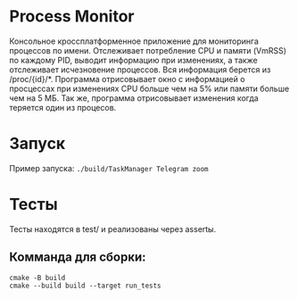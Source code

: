 # Process Monitor

Консольное кроссплатформенное приложение для мониторинга процессов по имени. Отслеживает потребление CPU и памяти (VmRSS) по каждому PID, выводит информацию при изменениях, а также отслеживает исчезновение процессов. Вся информация берется из /proc/{id}/*. Программа отрисовывает окно с информацией о просцессах при изменениях CPU больше чем на 5% или памяти больше чем на 5 МБ. Так же, программа отрисовывает изменения когда теряется один из процесов.

# Запуск
Пример запуска:
``./build/TaskManager Telegram zoom`` 
# Тесты

Тесты находятся в test/ и реализованы через assertы.

## Комманда для сборки:
```
cmake -B build
cmake --build build --target run_tests
```
